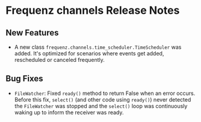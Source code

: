 # Frequenz channels Release Notes

## New Features

- A new class `frequenz.channels.time_scheduler.TimeScheduler` was added. It's optimized for scenarios where events get added, rescheduled or canceled frequently.

## Bug Fixes

- `FileWatcher`: Fixed `ready()` method to return False when an error occurs. Before this fix, `select()` (and other code using `ready()`) never detected the `FileWatcher` was stopped and the `select()` loop was continuously waking up to inform the receiver was ready.
